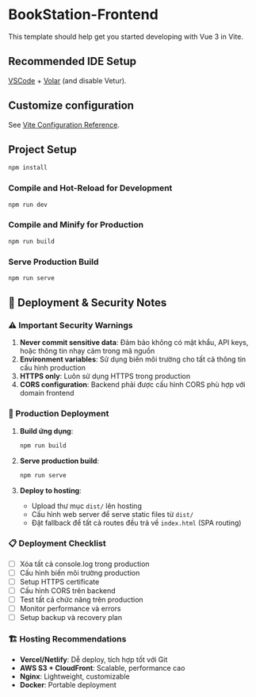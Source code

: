 # BookStation-Frontend

This template should help get you started developing with Vue 3 in Vite.

## Recommended IDE Setup

[VSCode](https://code.visualstudio.com/) + [Volar](https://marketplace.visualstudio.com/items?itemName=Vue.volar) (and disable Vetur).

## Customize configuration

See [Vite Configuration Reference](https://vite.dev/config/).

## Project Setup

```sh
npm install
```

### Compile and Hot-Reload for Development

```sh
npm run dev
```

### Compile and Minify for Production

```sh
npm run build
```

### Serve Production Build

```sh
npm run serve
```

## 🚀 Deployment & Security Notes

### **⚠️ Important Security Warnings**

1. **Never commit sensitive data**: Đảm bảo không có mật khẩu, API keys, hoặc thông tin nhạy cảm trong mã nguồn
2. **Environment variables**: Sử dụng biến môi trường cho tất cả thông tin cấu hình production
3. **HTTPS only**: Luôn sử dụng HTTPS trong production
4. **CORS configuration**: Backend phải được cấu hình CORS phù hợp với domain frontend

### **🔧 Production Deployment**

1. **Build ứng dụng**:
   ```sh
   npm run build
   ```

2. **Serve production build**:
   ```sh
   npm run serve
   ```

3. **Deploy to hosting**:
   - Upload thư mục `dist/` lên hosting
   - Cấu hình web server để serve static files từ `dist/`
   - Đặt fallback để tất cả routes đều trả về `index.html` (SPA routing)

### **📋 Deployment Checklist**

- [ ] Xóa tất cả console.log trong production
- [ ] Cấu hình biến môi trường production
- [ ] Setup HTTPS certificate
- [ ] Cấu hình CORS trên backend
- [ ] Test tất cả chức năng trên production
- [ ] Monitor performance và errors
- [ ] Setup backup và recovery plan

### **🏗️ Hosting Recommendations**

- **Vercel/Netlify**: Dễ deploy, tích hợp tốt với Git
- **AWS S3 + CloudFront**: Scalable, performance cao
- **Nginx**: Lightweight, customizable
- **Docker**: Portable deployment